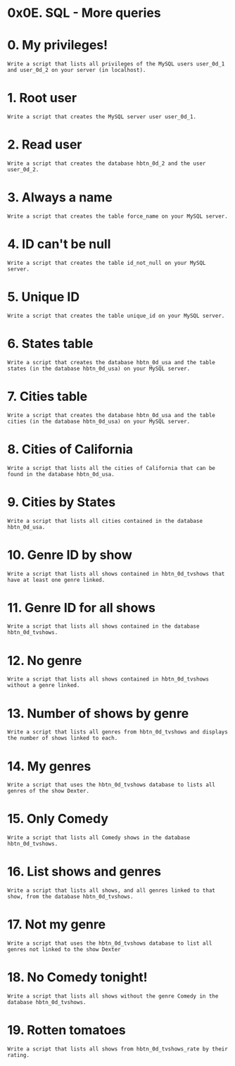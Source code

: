 # 0x0E. SQL - More queries

# 0. My privileges!


    Write a script that lists all privileges of the MySQL users user_0d_1 and user_0d_2 on your server (in localhost).

# 1. Root user


    Write a script that creates the MySQL server user user_0d_1.

# 2. Read user


    Write a script that creates the database hbtn_0d_2 and the user user_0d_2.

# 3. Always a name


    Write a script that creates the table force_name on your MySQL server.


# 4. ID can't be null


    Write a script that creates the table id_not_null on your MySQL server.

# 5. Unique ID


    Write a script that creates the table unique_id on your MySQL server.

# 6. States table


    Write a script that creates the database hbtn_0d_usa and the table states (in the database hbtn_0d_usa) on your MySQL server.

# 7. Cities table


    Write a script that creates the database hbtn_0d_usa and the table cities (in the database hbtn_0d_usa) on your MySQL server.

# 8. Cities of California


    Write a script that lists all the cities of California that can be found in the database hbtn_0d_usa.

# 9. Cities by States


    Write a script that lists all cities contained in the database hbtn_0d_usa.

# 10. Genre ID by show

    Write a script that lists all shows contained in hbtn_0d_tvshows that have at least one genre linked.


# 11. Genre ID for all shows


    Write a script that lists all shows contained in the database hbtn_0d_tvshows.


# 12. No genre


    Write a script that lists all shows contained in hbtn_0d_tvshows without a genre linked.


# 13. Number of shows by genre


    Write a script that lists all genres from hbtn_0d_tvshows and displays the number of shows linked to each.


# 14. My genres


    Write a script that uses the hbtn_0d_tvshows database to lists all genres of the show Dexter.



# 15. Only Comedy


    Write a script that lists all Comedy shows in the database hbtn_0d_tvshows.

# 16. List shows and genres


    Write a script that lists all shows, and all genres linked to that show, from the database hbtn_0d_tvshows.

# 17. Not my genre


    Write a script that uses the hbtn_0d_tvshows database to list all genres not linked to the show Dexter

# 18. No Comedy tonight!


    Write a script that lists all shows without the genre Comedy in the database hbtn_0d_tvshows.

# 19. Rotten tomatoes


    Write a script that lists all shows from hbtn_0d_tvshows_rate by their rating.

